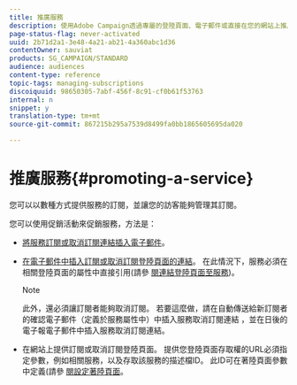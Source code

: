 ```yaml
---
title: 推廣服務
description: 使用Adobe Campaign透過專屬的登陸頁面、電子郵件或直接在您的網站上推廣服務並吸引客戶。
page-status-flag: never-activated
uuid: 2b71d2a1-3e48-4a21-ab21-4a360abc1d36
contentOwner: sauviat
products: SG_CAMPAIGN/STANDARD
audience: audiences
content-type: reference
topic-tags: managing-subscriptions
discoiquuid: 98650305-7abf-456f-8c91-cf0b61f53763
internal: n
snippet: y
translation-type: tm+mt
source-git-commit: 867215b295a7539d8499fa0bb1865605695da020

---
```



# 推廣服務{#promoting-a-service}

您可以以數種方式提供服務的訂閱，並讓您的訪客能夠管理其訂閱。

您可以使用促銷活動來促銷服務，方法是：

* [將服務訂閱或取消訂閱連結插入電子郵件](../../designing/using/links.md#inserting-a-link)。

* [在電子郵件中插入訂閱或取消訂閱登陸頁面的連結](../../designing/using/links.md)。 在此情況下，服務必須在相關登陸頁面的屬性中直接引用(請參 [閱連結登陸頁面至服務](../../channels/using/configuring-landing-page.md#linking-a-landing-page-to-a-service))。

   >[!NOTE]
   >
   >此外，還必須讓訂閱者能夠取消訂閱。 若要這麼做，請在自動傳送給新訂閱者的確認電子郵件（定義於服務屬性中）中插入服務取消訂閱連結 <b></b> ，並在日後的電子報電子郵件中插入服務取消訂閱連結。

* 在網站上提供訂閱或取消訂閱登陸頁面。 提供您登陸頁面存取權的URL必須指定參數，例如相關服務，以及存取該服務的描述檔ID。 此ID可在著陸頁面參數中定義(請參 [閱設定著陸頁面](../../channels/using/configuring-landing-page.md)。
